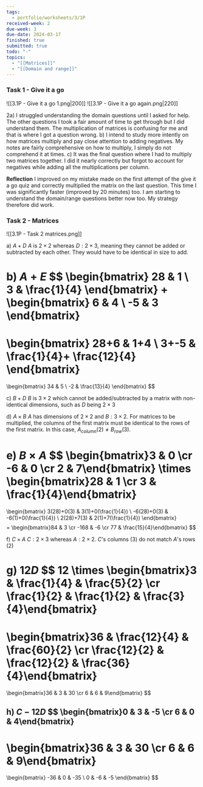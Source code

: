 ```yaml
---
tags:
  - portfolio/worksheets/3/1P
received-week: 2
due-week: 3
due-date: 2024-03-17
finished: true
submitted: true
todo: "-"
topics:
  - "[[Matrices]]"
  - "[[Domain and range]]"
---
```


### Task 1 - Give it a go

![[3.1P - Give it a go 1.png|200]] ![[3.1P - Give it a go again.png|220]]

2a) I struggled understanding the domain questions until I asked for help. The other questions I took a fair amount of time to get through but I did understand them. The multiplication of matrices is confusing for me and that is where I got a question wrong.
b) I intend to study more intently on how matrices multiply and pay close attention to adding negatives. My notes are fairly comprehensive on how to multiply, I simply do not comprehend it at times. 
c) It was the final question where I had to multiply two matrices together. I did it nearly correctly but forgot to account for negatives while adding all the multiplications per column. 

**Reflection**
I improved on my mistake made on the first attempt of the give it a go quiz and correctly multiplied the matrix on the last question. This time I was significantly faster (improved by 20 minutes) too. I am starting to understand the domain/range questions better now too. My strategy therefore did work.


### Task 2 - Matrices
![[3.1P - Task 2 matrices.png]]

a) $A+D$
$A$ is $2 \times 2$ whereas $D:2 \times 3$, meaning they cannot be added or subtracted by each other. They would have to be identical in size to add.

b) $A+E$
$$
\begin{bmatrix}
    28 & 1 \\ 
    3 & \frac{1}{4}
\end{bmatrix}
+
\begin{bmatrix}
    6 & 4 \\ 
    -5 & 3
\end{bmatrix}
=
\begin{bmatrix}
    28+6 & 1+4 \\ 
    3+-5 & \frac{1}{4}+ \frac{12}{4}
\end{bmatrix}
=
\begin{bmatrix}
    34 & 5 \\ 
    -2 & \frac{13}{4}
\end{bmatrix}
$$

c) $B+D$
$B$ is $3\times2$ which cannot be added/subtracted by a matrix with non-identical dimensions, such as $D$ being $2\times3$

d) $A \times B$
$A$ has dimensions of $2\times2$ and $B: 3 \times 2$. 
For matrices to be multiplied, the columns of the first matrix must be identical to the rows of the first matrix. In this case, $A_{column} (2) \neq B_{row} (3)$.

e) $B \times A$
$$
\begin{bmatrix}3 & 0 \cr -6 & 0 \cr 2 & 7\end{bmatrix}
\times
\begin{bmatrix}28 & 1 \cr 3 & \frac{1}{4}\end{bmatrix}
=
\begin{bmatrix}
    3(28)+0(3) & 3(1)+0(\frac{1}{4}) \\ 
    -6(28)+0(3) & -6(1)+0(\frac{1}{4}) \\
    2(28)+7(3) & 2(1)+7(\frac{1}{4})
\end{bmatrix}
$$
$$
= \begin{bmatrix}84 & 3 \cr -168 & -6 \cr 77 & \frac{15}{4}\end{bmatrix}
$$


f) $C \times A$
$C: 2\times3$ whereas $A: 2\times 2$. $C$'s columns ($3$) do not match $A$'s rows ($2$)

g) $12D$
$$
12 \times \begin{bmatrix}3 & \frac{1}{4} & \frac{5}{2} \cr \frac{1}{2} & \frac{1}{2} & \frac{3}{4}\end{bmatrix}
=
\begin{bmatrix}36 & \frac{12}{4} & \frac{60}{2} \cr \frac{12}{2} & \frac{12}{2} & \frac{36}{4}\end{bmatrix}
=
\begin{bmatrix}36 & 3 & 30 \cr 6 & 6 & 9\end{bmatrix}
$$


h) $C-12D$
$$
\begin{bmatrix}0 & 3 & -5 \cr 6 & 0 & 4\end{bmatrix}
-
\begin{bmatrix}36 & 3 & 30 \cr 6 & 6 & 9\end{bmatrix}
=
\begin{bmatrix}
    -36 & 0 & -35 \\ 
    0 & -6 & -5
\end{bmatrix}
$$
